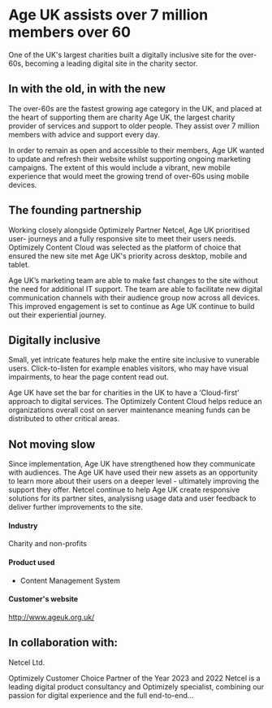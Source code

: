 # Age UK assists over 7 million members over 60

One of the UK's largest charities built a digitally inclusive site for the
over-60s, becoming a leading digital site in the charity sector.

## In with the old, in with the new

The over-60s are the fastest growing age category in the UK, and placed at the
heart of supporting them are charity Age UK, the largest charity provider of
services and support to older people. They assist over 7 million members with
advice and support every day.

In order to remain as open and accessible to their members, Age UK wanted to
update and refresh their website whilst supporting ongoing marketing campaigns.
The extent of this would include a vibrant, new mobile experience that would
meet the growing trend of over-60s using mobile devices.

## The founding partnership

Working closely alongside Optimizely Partner Netcel, Age UK prioritised user-
journeys and a fully responsive site to meet their users needs. Optimizely
Content Cloud was selected as the platform of choice that ensured the new site
met Age UK's priority across desktop, mobile and tablet.

Age UK’s marketing team are able to make fast changes to the site without the
need for additional IT support. The team are able to facilitate new digital
communication channels with their audience group now across all devices. This
improved engagement is set to continue as Age UK continue to build out their
experiential journey.

## Digitally inclusive

Small, yet intricate features help make the entire site inclusive to vunerable
users. Click-to-listen for example enables visitors, who may have visual
impairments, to hear the page content read out.

Age UK have set the bar for charities in the UK to have a ‘Cloud-first’ approach
to digital services. The Optimizely Content Cloud helps reduce an organizations
overall cost on server maintenance meaning funds can be distributed to other
critical areas.

## Not moving slow

Since implementation, Age UK have strengthened how they communicate with
audiences. The Age UK have used their new assets as an opportunity to learn more
about their users on a deeper level - ultimately improving the support they
offer. Netcel continue to help Age UK create responsive solutions for its
partner sites, analysisng usage data and user feedback to deliver further
improvements to the site.

#### Industry

Charity and non-profits

#### Product used

- Content Management System

#### Customer's website

http://www.ageuk.org.uk/

## In collaboration with:

Netcel Ltd.

Optimizely Customer Choice Partner of the Year 2023 and 2022 Netcel is a leading
digital product consultancy and Optimizely specialist, combining our passion for
digital experience and the full end-to-end...
